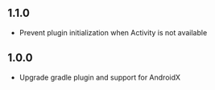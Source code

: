 ## 1.1.0

* Prevent plugin initialization when Activity is not available

## 1.0.0

* Upgrade gradle plugin and support for AndroidX

